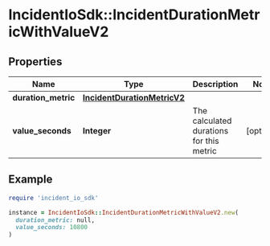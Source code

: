 # IncidentIoSdk::IncidentDurationMetricWithValueV2

## Properties

| Name | Type | Description | Notes |
| ---- | ---- | ----------- | ----- |
| **duration_metric** | [**IncidentDurationMetricV2**](IncidentDurationMetricV2.md) |  |  |
| **value_seconds** | **Integer** | The calculated durations for this metric | [optional] |

## Example

```ruby
require 'incident_io_sdk'

instance = IncidentIoSdk::IncidentDurationMetricWithValueV2.new(
  duration_metric: null,
  value_seconds: 10800
)
```

